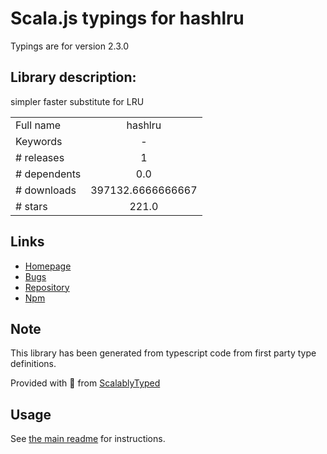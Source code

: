 
# Scala.js typings for hashlru

Typings are for version 2.3.0

## Library description:
simpler faster substitute for LRU

|                    |                 |
| ------------------ | :-------------: |
| Full name          | hashlru |
| Keywords           | - |
| # releases         | 1 |
| # dependents       | 0.0 |
| # downloads        | 397132.6666666667 |
| # stars            | 221.0 |

## Links
- [Homepage](https://github.com/dominictarr/hashlru)
- [Bugs](https://github.com/dominictarr/hashlru/issues)
- [Repository](https://github.com/dominictarr/hashlru)
- [Npm](https://www.npmjs.com/package/hashlru)
    


## Note
This library has been generated from typescript code from first party type definitions.

Provided with :purple_heart: from [ScalablyTyped](https://github.com/oyvindberg/ScalablyTyped)

## Usage
See [the main readme](../../readme.md) for instructions.


